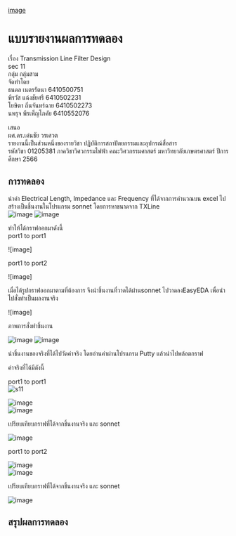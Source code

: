 
[image](https://github.com/hidekkk/LabArchitect/assets/165928440/ae83ea55-d95d-4960-b2cc-a317fcbaab3f)

# แบบรายงานผลการทดลอง
เรื่อง Transmission Line Filter Design <br/>
sec 11 <br/>
กลุ่ม กลุ่มสาม <br/>
จัดทำโดย<br/>
ธนดล    เนตรรัตนา    6410500751 <br/>
พีรวัส    แฉ่งชัยศรี     6410502231 <br/>
โยษิตา   ถิ่นจันทร์ฉาย  6410502273 <br/>
นพรุจ    พีรเพ็ญโภคัย  6410552076 <br/>

เสนอ <br/>
ผศ.ดร.เด่นชัย วรเศวต <br/>
รายงานนี้เป็นส่วนหนึ่งของรายวิชา ปฏิบัติการสถาปัตยกรรมและอุปกรณ์สื่อสาร <br/>
รหัสวิชา 01205381 ภาควิชาวิศวกรรมไฟฟ้า คณะวิศวกรรมศาสตร์ มหาวิทยาลัยเกษตรศาสตร์ ปีการศึกษา 2566 <br/>

## การทดลอง
นำค่า Electrical Length, Impedance และ Frequency ที่ได้จากการคำนวณบน excel ไปสร้างเป็นชิ้นงานในโปรแกรม sonnet โดยการหาขนาดจาก TXLine <br/>
![image](https://github.com/hidekkk/LabArchitect/assets/165928440/d3a191b2-45c8-44f2-89a0-ee8508a2b1a4)
![image](https://github.com/hidekkk/LabArchitect/assets/165928440/a9bb249e-91e8-42b2-ac97-4ad0d2420b30)

ทำให้ได้กราฟออกมาดังนี้ <br/>
port1 to port1

![image]

port1 to port2

![image]

เมื่อได้รูปกราฟออกมาตามที่ต้องการ จึงนำชิ้นงานที่วาดได้ผ่านsonnet ไปวาดลงEasyEDA เพื่อนำไปสั่งทำเป็นผลงานจริง 

![image]


ภาพการสั่งทำชิ้นงาน

![image](https://github.com/hidekkk/LabArchitect/assets/165928440/c55f7e74-0673-416d-a05c-86166abae783)
![image](https://github.com/hidekkk/LabArchitect/assets/165928440/5cbf77cd-8356-4d75-a9cb-d5a427105b6c)

นำชิ้นงานของจริงที่ได้ไปวัดค่าจริง โดยอ่านค่าผ่านโปรแกรม Putty แล้วนำไปพล้อตกราฟ<br/>

ค่าจริงที่ได้มีดังนี้

port1 to port1 <br/>
![s11](https://github.com/NPeerawat/Peerawat/assets/164756138/2abbc569-9291-48b0-9923-107d6d2da54c) <br/>

![image](https://github.com/hidekkk/LabArchitect/assets/165928440/166e1928-127d-4f79-a2c2-46d43fe01e5b) <br/>
![image](https://github.com/hidekkk/LabArchitect/assets/165928440/6c6af385-52c2-413a-a272-0816e53b70bd) <br/>

เปรียบเทียบกราฟที่ได้จากชิ้นงานจริง และ sonnet

![image](https://github.com/hidekkk/LabArchitect/assets/165928440/1f7d323d-a05d-409d-a7c7-057d15a9ec4f)

port1 to port2 <br/>

![image](https://github.com/hidekkk/LabArchitect/assets/165928440/92233a5b-b110-4438-a5b6-7989a2610fe9) <br/>
![image](https://github.com/hidekkk/LabArchitect/assets/165928440/0b44d87d-277b-4f42-8c98-305e5aa411e2) <br/>

เปรียบเทียบกราฟที่ได้จากชิ้นงานจริง และ sonnet

![image](https://github.com/hidekkk/LabArchitect/assets/165928440/e2134823-e66f-4b4f-af20-d0ab911cf340)


## สรุปผลการทดลอง
